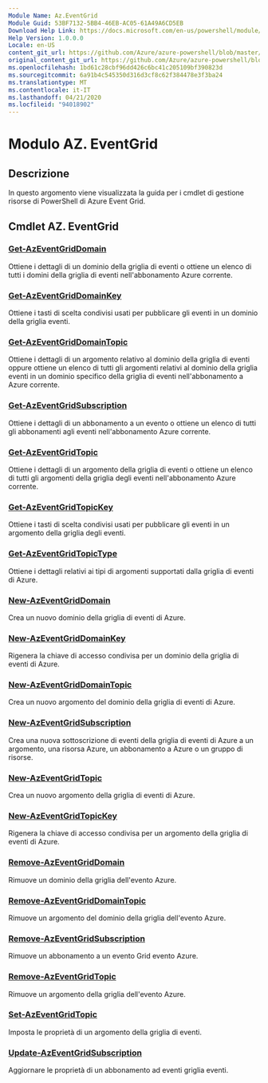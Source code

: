 ```yaml
---
Module Name: Az.EventGrid
Module Guid: 53BF7132-5BB4-46EB-AC05-61A49A6CD5EB
Download Help Link: https://docs.microsoft.com/en-us/powershell/module/az.eventgrid
Help Version: 1.0.0.0
Locale: en-US
content_git_url: https://github.com/Azure/azure-powershell/blob/master/src/EventGrid/EventGrid/help/Az.EventGrid.md
original_content_git_url: https://github.com/Azure/azure-powershell/blob/master/src/EventGrid/EventGrid/help/Az.EventGrid.md
ms.openlocfilehash: 1bd61c28cbf96dd426c6bc41c205109bf390823d
ms.sourcegitcommit: 6a91b4c545350d316d3cf8c62f384478e3f3ba24
ms.translationtype: MT
ms.contentlocale: it-IT
ms.lasthandoff: 04/21/2020
ms.locfileid: "94018902"
---
```

# Modulo AZ. EventGrid
## Descrizione
In questo argomento viene visualizzata la guida per i cmdlet di gestione risorse di PowerShell di Azure Event Grid.

## Cmdlet AZ. EventGrid
### [Get-AzEventGridDomain](Get-AzEventGridDomain.md)
Ottiene i dettagli di un dominio della griglia di eventi o ottiene un elenco di tutti i domini della griglia di eventi nell'abbonamento Azure corrente.

### [Get-AzEventGridDomainKey](Get-AzEventGridDomainKey.md)
Ottiene i tasti di scelta condivisi usati per pubblicare gli eventi in un dominio della griglia eventi.

### [Get-AzEventGridDomainTopic](Get-AzEventGridDomainTopic.md)
Ottiene i dettagli di un argomento relativo al dominio della griglia di eventi oppure ottiene un elenco di tutti gli argomenti relativi al dominio della griglia eventi in un dominio specifico della griglia di eventi nell'abbonamento a Azure corrente.

### [Get-AzEventGridSubscription](Get-AzEventGridSubscription.md)
Ottiene i dettagli di un abbonamento a un evento o ottiene un elenco di tutti gli abbonamenti agli eventi nell'abbonamento Azure corrente.

### [Get-AzEventGridTopic](Get-AzEventGridTopic.md)
Ottiene i dettagli di un argomento della griglia di eventi o ottiene un elenco di tutti gli argomenti della griglia degli eventi nell'abbonamento Azure corrente.

### [Get-AzEventGridTopicKey](Get-AzEventGridTopicKey.md)
Ottiene i tasti di scelta condivisi usati per pubblicare gli eventi in un argomento della griglia degli eventi.

### [Get-AzEventGridTopicType](Get-AzEventGridTopicType.md)
Ottiene i dettagli relativi ai tipi di argomenti supportati dalla griglia di eventi di Azure.

### [New-AzEventGridDomain](New-AzEventGridDomain.md)
Crea un nuovo dominio della griglia di eventi di Azure.

### [New-AzEventGridDomainKey](New-AzEventGridDomainKey.md)
Rigenera la chiave di accesso condivisa per un dominio della griglia di eventi di Azure.

### [New-AzEventGridDomainTopic](New-AzEventGridDomainTopic.md)
Crea un nuovo argomento del dominio della griglia di eventi di Azure.

### [New-AzEventGridSubscription](New-AzEventGridSubscription.md)
Crea una nuova sottoscrizione di eventi della griglia di eventi di Azure a un argomento, una risorsa Azure, un abbonamento a Azure o un gruppo di risorse.

### [New-AzEventGridTopic](New-AzEventGridTopic.md)
Crea un nuovo argomento della griglia di eventi di Azure.

### [New-AzEventGridTopicKey](New-AzEventGridTopicKey.md)
Rigenera la chiave di accesso condivisa per un argomento della griglia di eventi di Azure.

### [Remove-AzEventGridDomain](Remove-AzEventGridDomain.md)
Rimuove un dominio della griglia dell'evento Azure.

### [Remove-AzEventGridDomainTopic](Remove-AzEventGridDomainTopic.md)
Rimuove un argomento del dominio della griglia dell'evento Azure.

### [Remove-AzEventGridSubscription](Remove-AzEventGridSubscription.md)
Rimuove un abbonamento a un evento Grid evento Azure.

### [Remove-AzEventGridTopic](Remove-AzEventGridTopic.md)
Rimuove un argomento della griglia dell'evento Azure.

### [Set-AzEventGridTopic](Set-AzEventGridTopic.md)
Imposta le proprietà di un argomento della griglia di eventi.

### [Update-AzEventGridSubscription](Update-AzEventGridSubscription.md)
Aggiornare le proprietà di un abbonamento ad eventi griglia eventi.


